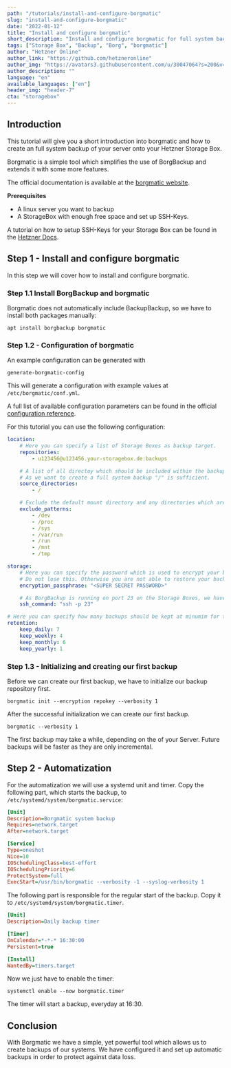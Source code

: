 ```yaml
---
path: "/tutorials/install-and-configure-borgmatic"
slug: "install-and-configure-borgmatic"
date: "2022-01-12"
title: "Install and configure borgmatic"
short_description: "Install and configure borgmatic for full system backups."
tags: ["Storage Box", "Backup", "Borg", "borgmatic"]
author: "Hetzner Online"
author_link: "https://github.com/hetzneronline"
author_img: "https://avatars3.githubusercontent.com/u/30047064?s=200&v=4"
author_description: ""
language: "en"
available_languages: ["en"]
header_img: "header-7"
cta: "storagebox"
---
```


## Introduction

This tutorial will give you a short introduction into borgmatic and how to create an full system backup of your server onto your Hetzner Storage Box.

Borgmatic is a simple tool which simplifies the use of BorgBackup and extends it with some more features.

The official documentation is available at the [borgmatic website](https://torsion.org/borgmatic/).

**Prerequisites**

 * A linux server you want to backup
 * A StorageBox with enough free space and set up SSH-Keys.

A tutorial on how to setup SSH-Keys for your Storage Box can be found in the [Hetzner Docs](https://docs.hetzner.com/robot/storage-box/backup-space-ssh-keys).

## Step 1 - Install and configure borgmatic

In this step we will cover how to install and configure borgmatic.

### Step 1.1  Install BorgBackup and borgmatic

Borgmatic does not automatically include BackupBackup, so we have to install both packages manually:

```shell
apt install borgbackup borgmatic
```

### Step 1.2 - Configuration of borgmatic

An example configuration can be generated with

```shell
generate-borgmatic-config
```

This will generate a configuration with example values at `/etc/borgmatic/conf.yml`.

A full list of available configuration parameters can be found in the official [configuration reference](https://torsion.org/borgmatic/docs/reference/configuration/).

For this tutorial you can use the following configuration:

```yaml
location:
    # Here you can specify a list of Storage Boxes as backup target.
    repositories:
        - u123456@u123456.your-storagebox.de:backups

    # A list of all directoy which should be included within the backup.
    # As we want to create a full system backup "/" is sufficient.
    source_directories:
        - /

    # Exclude the default mount directory and any directories which are created at runtime.
    exclude_patterns:
        - /dev
        - /proc
        - /sys
        - /var/run
        - /run
        - /mnt
        - /tmp

storage:
    # Here you can specify the password which is used to encrypt your backups. This is _not_ your Storage Box password.
    # Do not lose this. Otherwise you are not able to restore your backup later.
    encryption_passphrase: "<SUPER SECRET PASSWORD>"

    # As BorgBackup is running on port 23 on the Storage Boxes, we have to overwrite the default ssh command in order to specify a port.
    ssh_command: "ssh -p 23"

# Here you can specify how many backups should be kept at minumim for the specified time frame.
retention:
    keep_daily: 7
    keep_weekly: 4
    keep_monthly: 6
    keep_yearly: 1
```

### Step 1.3 - Initializing and creating our first backup

Before we can create our first backup, we have to initialize our backup repository first.

```shell
borgmatic init --encryption repokey --verbosity 1
```

After the successful initialization we can create our first backup.

```shell
borgmatic --verbosity 1
```

The first backup may take a while, depending on the of your Server.
Future backups will be faster as they are only incremental.

## Step 2 - Automatization

For the automatization we will use a systemd unit and timer.
Copy the following part, which starts the backup, to `/etc/systemd/system/borgmatic.service`:

```ini
[Unit]
Description=Borgmatic system backup
Requires=network.target
After=network.target

[Service]
Type=oneshot
Nice=10
IOSchedulingClass=best-effort
IOSchedulingPriority=6
ProtectSystem=full
ExecStart=/usr/bin/borgmatic --verbosity -1 --syslog-verbosity 1
```

The following part is responsible for the regular start of the backup.
Copy it to `/etc/systemd/system/borgmatic.timer`.

```ini
[Unit]
Description=Daily backup timer

[Timer]
OnCalendar=*-*-* 16:30:00
Persistent=true

[Install]
WantedBy=timers.target
```

Now we just have to enable the timer:

```shell
systemctl enable --now borgmatic.timer
```

The timer will start a backup, everyday at 16:30.

## Conclusion

With Borgmatic we have a simple, yet powerful tool which allows us to create backups of our systems.
We have configured it and set up automatic backups in order to protect against data loss.
